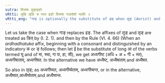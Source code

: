 ```yaml
---
sutra: विभाषा लुङ्लृङोः
vRtti: लुङि लृङि च परत इङो विभाषा गाङदेशो भवति ॥
vRtti_eng: "गाङ् is optionally the substitute of इङ् when लुङ् (Aorist) and लृङ् (Conditional Future) follow."
---
```

Let us take the case when गाङ् replaces इङ्. The affixes of लुङ् and लृङ् are treated as ङित् by (I. 2. 1). and then by the Rule (VI. 4. 66) (When an _ardhadhatuka_ affix, beginning with a consonant and distinguished by an indicatory क or ङ् follows; then let ई be the substitute of long आ of the verbs termed घु and of मा, स्था, गा पा, हा, सी), we get अध्यगीष्ट (अधि + अ + गी + स्त), अध्यगीषाताम्, अध्यगीषत. In the alternative we have अध्यैष्ट, अध्यैषाताम् and अध्यैषत.

So also in लृङ्; as अध्यगीष्यत, अध्यगीष्येताम्, अध्यगीष्यन्त, or in the alternative, अध्यैष्यत,आध्यैष्येताम् and अध्यैष्यन्त.
